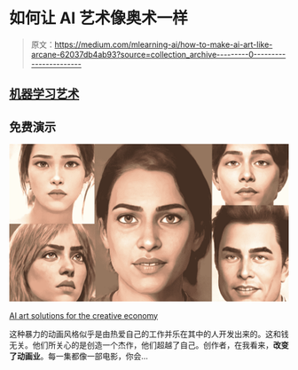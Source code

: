# 如何让 AI 艺术像奥术一样

> 原文：<https://medium.com/mlearning-ai/how-to-make-ai-art-like-arcane-62037db4ab93?source=collection_archive---------0----------------------->

## [机器学习艺术](https://mlearning.substack.com)

## 免费演示

[![](img/998b0e7efdf3709e3de178075d583406.png)](https://mlearning.substack.com)

[AI art solutions for the creative economy](https://mlearning.substack.com)

这种暴力的动画风格似乎是由热爱自己的工作并乐在其中的人开发出来的。这和钱无关。他们所关心的是创造一个杰作，他们超越了自己。创作者，在我看来，**改变了动画业**。每一集都像一部电影，你会…